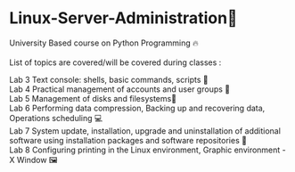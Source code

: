 # Linux-Server-Administration🎯
University Based course on Python Programming 🔥<br>
<br>
List of topics are covered/will be covered during classes :
<br>

Lab 3 Text console: shells, basic commands, scripts 📂<br>
Lab 4 Practical management of accounts and user groups 📗<br>
Lab 5 Management of disks and filesystems🎒<br>
Lab 6 Performing data compression, Backing up and recovering data, Operations scheduling 💻 <br>
Lab 7 System update, installation, upgrade and uninstallation of additional software using installation packages and software repositories 📖 <br>
Lab 8 Configuring printing in the Linux environment, Graphic environment - X Window 🖼️ <br>
